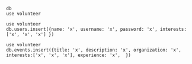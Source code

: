 
```
db
use volunteer
```

```
use volunteer
db.users.insert({name: 'x', username: 'x', password: 'x', interests:['x', 'x', 'x'] })
   ```
```
use volunteer
db.events.insert({title: 'x', description: 'x', organization: 'x', interests:['x', 'x', 'x'], experience: 'x',  })
   ```
  <!-- encript password? -->
  <!-- user input goes into database -->
  <!-- table 3 for users, creating events, and email notification -->
  <!-- where in file structure does this file go? -->
  <!-- event form sends  -->